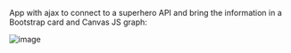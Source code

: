 App with ajax to connect to a superhero API and bring the information in a Bootstrap card and Canvas JS graph:

![image](https://github.com/Signasho/superhero/assets/156260562/33737686-6944-407f-966c-39bb962fa586)
